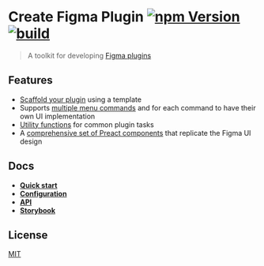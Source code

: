 # Create Figma Plugin [![npm Version](https://badgen.net/npm/v/create-figma-plugin)](https://www.npmjs.com/package/create-figma-plugin) [![build](https://github.com/yuanqing/create-figma-plugin/workflows/build/badge.svg)](https://github.com/yuanqing/create-figma-plugin/actions?query=workflow%3Abuild)

> A toolkit for developing [Figma plugins](https://www.figma.com/plugin-docs/)

## Features

- [Scaffold your plugin](docs/1-quick-start.md#readme) using a template
- Supports [multiple menu commands](docs/2-configuration.md#readme) and for each command to have their own UI implementation
- [Utility functions](docs/3-api.md#readme) for common plugin tasks
- A [comprehensive set of Preact components](https://yuanqing.github.io/create-figma-plugin/) that replicate the Figma UI design

## Docs

- [**Quick start**](docs/1-quick-start.md#readme)
- [**Configuration**](docs/2-configuration.md#readme)
- [**API**](docs/3-api.md#readme)
- [**Storybook**](https://yuanqing.github.io/create-figma-plugin/)

## License

[MIT](LICENSE.md)

